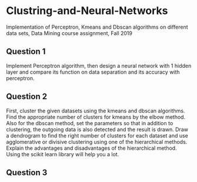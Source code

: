 # Clustring-and-Neural-Networks
Implementation of Perceptron, Kmeans and Dbscan algorithms on different data sets, Data Mining course assignment, Fall 2019
## Question 1
Implement Perceptron algorithm, then design a neural network with 1 hidden layer and compare its function on data separation and its accuracy with perceptron.
## Question 2
First, cluster the given datasets using the kmeans and dbscan algorithms. Find the appropriate number of clusters for kmeans by the elbow method. Also for the dbscan method, set the parameters so that in addition to clustering, the outgoing data is also detected and the result is drawn.
Draw a dendrogram to find the right number of clusters for each dataset and use agglomerative or divisive clustering using one of the hierarchical methods. Explain the advantages and disadvantages of the hierarchical method. Using the scikit learn library will help you a lot.
## Question 3
